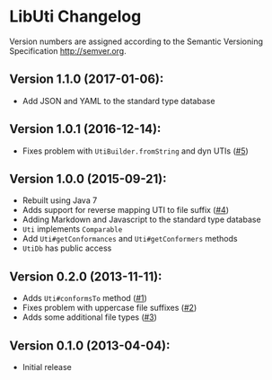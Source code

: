 # LibUti Changelog

Version numbers are assigned according to the Semantic Versioning Specification <http://semver.org>.

## Version 1.1.0 (2017-01-06):
- Add JSON and YAML to the standard type database

## Version 1.0.1 (2016-12-14):
- Fixes problem with `UtiBuilder.fromString` and dyn UTIs ([#5](https://github.com/psexton/LibUti/issues/5))

## Version 1.0.0 (2015-09-21):
- Rebuilt using Java 7
- Adds support for reverse mapping UTI to file suffix ([#4](https://github.com/psexton/LibUti/issues/4))
- Adding Markdown and Javascript to the standard type database
- `Uti` implements `Comparable`
- Add `Uti#getConformances` and `Uti#getConformers` methods
- `UtiDb` has public access

## Version 0.2.0 (2013-11-11):
- Adds `Uti#conformsTo` method ([#1](https://github.com/psexton/LibUti/issues/1))
- Fixes problem with uppercase file suffixes ([#2](https://github.com/psexton/LibUti/issues/2))
- Adds some additional file types ([#3](https://github.com/psexton/LibUti/issues/3))

## Version 0.1.0 (2013-04-04):
- Initial release
